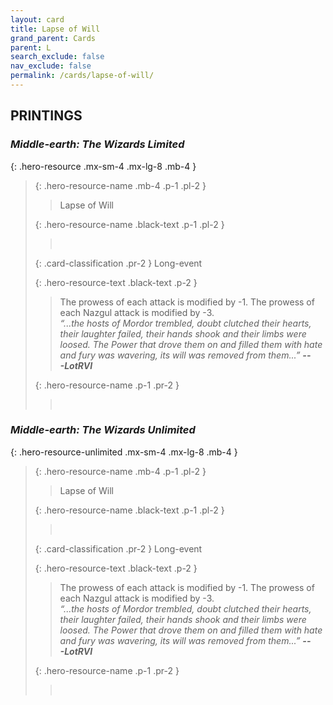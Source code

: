 ```yaml
---
layout: card
title: Lapse of Will
grand_parent: Cards
parent: L
search_exclude: false
nav_exclude: false
permalink: /cards/lapse-of-will/
---
```


## PRINTINGS


### _Middle-earth: The Wizards Limited_

{: .hero-resource .mx-sm-4 .mx-lg-8 .mb-4 }
> {: .hero-resource-name .mb-4 .p-1 .pl-2 }
> > <div class="card-mp"></div>
> > <div class="card-name">Lapse of Will</div>
>
> {: .hero-resource-name .black-text .p-1 .pl-2 }
> > &nbsp;
>
> {: .card-classification .pr-2 }
> Long-event
>
> {: .hero-resource-text .black-text .p-2 }
> > The prowess of each attack is modified by -1. The prowess of each Nazgul attack is modified by -3. <br>_“...the hosts of Mordor trembled, doubt clutched their hearts, their laughter failed, their hands shook and their limbs were loosed. The Power that drove them on and filled them with hate and fury was wavering, its will was removed from them...”_ ***---&NoBreak;LotRVI*** 
> 
> {: .hero-resource-name .p-1 .pr-2 }
> > <div class="card-shield"></div>
> > <div class="card-corruption">&nbsp;</div>

### _Middle-earth: The Wizards Unlimited_

{: .hero-resource-unlimited .mx-sm-4 .mx-lg-8 .mb-4 }
> {: .hero-resource-name .mb-4 .p-1 .pl-2 }
> > <div class="card-mp"></div>
> > <div class="card-name">Lapse of Will</div>
>
> {: .hero-resource-name .black-text .p-1 .pl-2 }
> > &nbsp;
>
> {: .card-classification .pr-2 }
> Long-event
>
> {: .hero-resource-text .black-text .p-2 }
> > The prowess of each attack is modified by -1. The prowess of each Nazgul attack is modified by -3. <br>_“...the hosts of Mordor trembled, doubt clutched their hearts, their laughter failed, their hands shook and their limbs were loosed. The Power that drove them on and filled them with hate and fury was wavering, its will was removed from them...”_ ***---&NoBreak;LotRVI*** 
> 
> {: .hero-resource-name .p-1 .pr-2 }
> > <div class="card-shield"></div>
> > <div class="card-corruption">&nbsp;</div>
